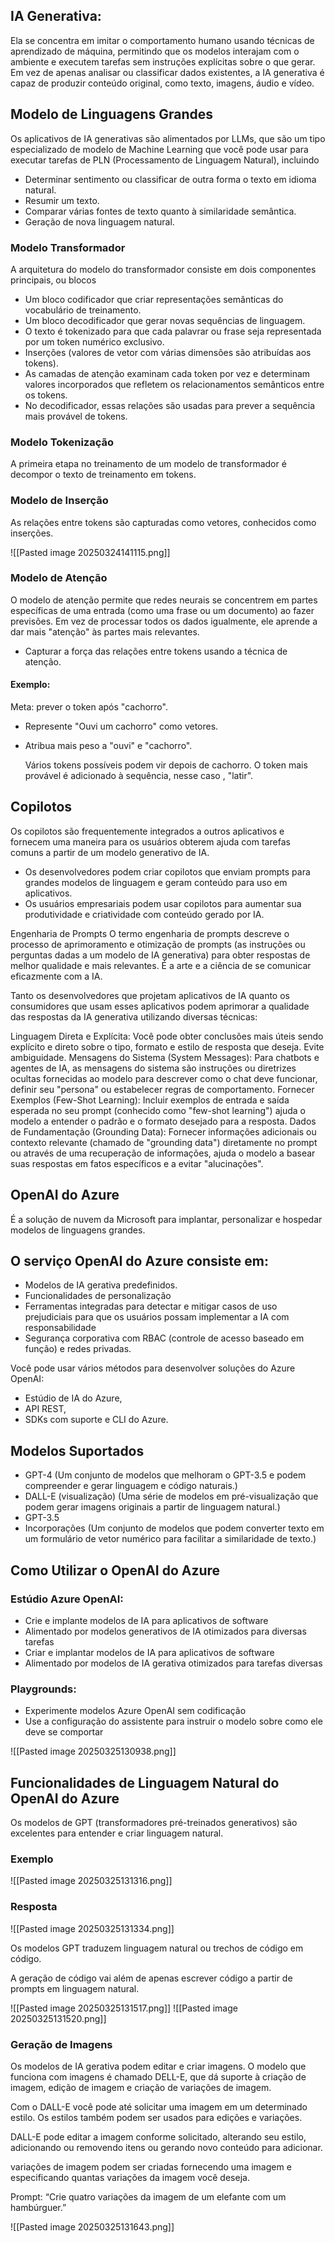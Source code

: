 ## IA Generativa: 
Ela se concentra em imitar o comportamento humano usando técnicas de aprendizado de máquina, permitindo que os modelos interajam com o ambiente e executem tarefas sem instruções explícitas sobre o que gerar. Em vez de apenas analisar ou classificar dados existentes, a IA generativa é capaz de produzir conteúdo original, como texto, imagens, áudio e vídeo.

## Modelo de Linguagens Grandes

Os aplicativos de IA generativas são alimentados por LLMs, que são um tipo especializado de modelo de Machine Learning que você pode usar para executar tarefas de PLN (Processamento de Linguagem Natural), incluindo

- Determinar sentimento ou classificar de outra forma o texto em idioma natural.
- Resumir um texto.
- Comparar várias fontes de texto quanto à similaridade semântica.
- Geração de nova linguagem natural.


### Modelo Transformador

A arquitetura do modelo do transformador consiste em dois componentes principais, ou blocos

- Um bloco codificador que criar representações semânticas do vocabulário de treinamento.
- Um bloco decodificador que gerar novas sequências de linguagem.
- O texto é tokenizado para que cada palavrar ou frase seja representada por um token numérico exclusivo.
- Inserções (valores de vetor com várias dimensões são atribuídas aos tokens).
- As camadas de atenção examinam cada token por vez e determinam valores incorporados que refletem os relacionamentos semânticos entre os tokens.
- No decodificador, essas relações são usadas para prever a sequência mais provável de tokens.

### Modelo Tokenização

A primeira etapa no treinamento de um modelo de transformador é decompor o texto de treinamento em tokens.

### Modelo de Inserção

As relações entre tokens são capturadas como vetores, conhecidos como inserções.

![[Pasted image 20250324141115.png]]


### Modelo de Atenção

O modelo de atenção permite que redes neurais se concentrem em partes específicas de uma entrada (como uma frase ou um documento) ao fazer previsões. Em vez de processar todos os dados igualmente, ele aprende a dar mais "atenção" às partes mais relevantes.

- Capturar a força das relações entre tokens usando a técnica de atenção.

#### Exemplo:

Meta: prever o token após "cachorro".

- Represente "Ouvi um cachorro" como vetores.
- Atribua mais peso a "ouvi" e "cachorro".

	Vários tokens possíveis podem vir depois de cachorro.
	O token mais provável é adicionado à sequência, nesse caso , "latir".

## Copilotos

Os copilotos são frequentemente integrados a outros aplicativos e fornecem uma maneira para os usuários obterem ajuda com tarefas comuns a partir de um modelo generativo de IA.

- Os desenvolvedores podem criar copilotos que enviam prompts para grandes modelos de linguagem e geram conteúdo para uso em aplicativos.
- Os usuários empresariais podem usar copilotos para aumentar sua produtividade e criatividade com conteúdo gerado por IA.

Engenharia de Prompts
O termo engenharia de prompts descreve o processo de aprimoramento e otimização de prompts (as instruções ou perguntas dadas a um modelo de IA generativa) para obter respostas de melhor qualidade e mais relevantes. É a arte e a ciência de se comunicar eficazmente com a IA.

Tanto os desenvolvedores que projetam aplicativos de IA quanto os consumidores que usam esses aplicativos podem aprimorar a qualidade das respostas da IA generativa utilizando diversas técnicas:

Linguagem Direta e Explícita: Você pode obter conclusões mais úteis sendo explícito e direto sobre o tipo, formato e estilo de resposta que deseja. Evite ambiguidade.
Mensagens do Sistema (System Messages): Para chatbots e agentes de IA, as mensagens do sistema são instruções ou diretrizes ocultas fornecidas ao modelo para descrever como o chat deve funcionar, definir seu "persona" ou estabelecer regras de comportamento.
Fornecer Exemplos (Few-Shot Learning): Incluir exemplos de entrada e saída esperada no seu prompt (conhecido como "few-shot learning") ajuda o modelo a entender o padrão e o formato desejado para a resposta.
Dados de Fundamentação (Grounding Data): Fornecer informações adicionais ou contexto relevante (chamado de "grounding data") diretamente no prompt ou através de uma recuperação de informações, ajuda o modelo a basear suas respostas em fatos específicos e a evitar "alucinações".

## OpenAI do Azure
 
 É a solução de nuvem da Microsoft para implantar, personalizar e hospedar modelos de linguagens grandes.

## O serviço OpenAI do Azure consiste em:

- Modelos de IA gerativa predefinidos.
- Funcionalidades de personalização
- Ferramentas integradas para detectar e mitigar casos de uso prejudiciais para que os usuários possam implementar a IA com responsabilidade
- Segurança corporativa com RBAC (controle de acesso baseado em função) e redes privadas.

Você pode usar vários métodos para desenvolver soluções do Azure OpenAI:

- Estúdio de IA do Azure,
- API REST,
- SDKs com suporte e CLI do Azure.

## Modelos Suportados

- GPT-4 (Um conjunto de modelos que melhoram o GPT-3.5 e podem compreender e gerar linguagem e código naturais.)
- DALL-E (visualização) (Uma série de modelos em pré-visualização que podem gerar imagens originais a partir de linguagem natural.)
- GPT-3.5
- Incorporações (Um conjunto de modelos que podem converter texto em um formulário de vetor numérico para facilitar a similaridade de texto.)

## Como Utilizar o OpenAI do Azure

### Estúdio Azure OpenAI:

- Crie e implante modelos de IA para aplicativos de software
- Alimentado por modelos generativos de IA otimizados para diversas tarefas
- Criar e implantar modelos de IA para aplicativos de software
- Alimentado por modelos de IA gerativa otimizados para tarefas diversas
### Playgrounds:

- Experimente modelos Azure OpenAI sem codificação
- Use a configuração do assistente para instruir o modelo sobre como ele deve se comportar

![[Pasted image 20250325130938.png]]

## Funcionalidades de Linguagem Natural do OpenAI do Azure

Os modelos de GPT (transformadores pré-treinados generativos) são excelentes para entender e criar linguagem natural.
### Exemplo
![[Pasted image 20250325131316.png]]
### Resposta
![[Pasted image 20250325131334.png]]

Os modelos GPT traduzem linguagem natural ou trechos de código em código.

A geração de código vai além de apenas escrever código a partir de prompts em linguagem natural.

![[Pasted image 20250325131517.png]]
![[Pasted image 20250325131520.png]]

### Geração de Imagens

Os modelos de IA gerativa podem editar e criar imagens. O modelo que funciona com imagens é chamado DELL-E, que dá suporte à criação de imagem, edição de imagem e criação de variações de imagem.

Com o DALL-E você pode até solicitar uma imagem em um determinado estilo. Os estilos também podem ser usados para edições e variações.

DALL-E pode editar a imagem conforme solicitado, alterando seu estilo, adicionando ou removendo itens ou gerando novo conteúdo para adicionar.

variações de imagem podem ser criadas fornecendo uma imagem e especificando quantas variações da imagem você deseja.

Prompt: “Crie quatro variações da imagem de um elefante com um hambúrguer.”

![[Pasted image 20250325131643.png]]




